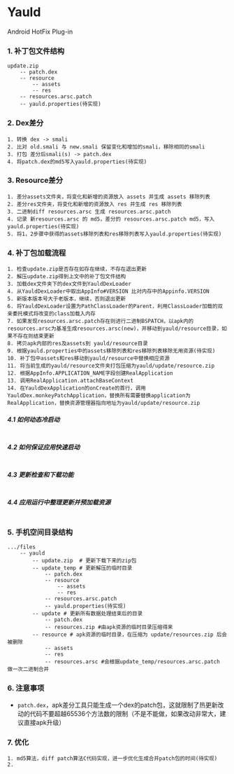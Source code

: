 # Yauld
Android HotFix Plug-in

### 1. 补丁包文件结构 
```
update.zip
	-- patch.dex
	-- resource
		-- assets
		-- res
	-- resources.arsc.patch
	-- yauld.properties(待实现)
```

### 2. Dex差分
```
1. 转换 dex -> smali
2. 比对 old.smali 与 new.smali 保留变化和增加的smali，移除相同的smali
3. 打包 差分后smali(s) -> patch.dex
4. 将patch.dex的md5写入yauld.properties(待实现)
```

### 3. Resource差分
```
1. 差分assets文件夹，将变化和新增的资源放入 assets 并生成 assets 移除列表
2. 差分res文件夹，将变化和新增的资源放入 res 并生成 res 移除列表
3. 二进制diff resources.arsc 生成 resources.arsc.patch
4. 记录 新resources.arsc 的 md5，差分的 resources.arsc.patch md5，写入yauld.properties(待实现)
5. 将1，2步骤中获得的assets移除列表和res移除列表写入yauld.properties(待实现)
```

### 4. 补丁包加载流程
```
1. 检查update.zip是否存在如存在继续，不存在退出更新
2. 解压update.zip得到上文中的补丁包文件结构
3. 加载dex文件夹下的dex文件到YauldDexLoader
4. 从YauldDexLoader中取出AppInfo#VERSION 比对内存中的Appinfo.VERSION
5. 新版本版本号大于老版本，继续，否则退出更新
6. 将YauldDexLoader设置为PathClassLoader的Parent，利用ClassLoader加载的双亲委托模式将改变的class加载入内存
7. 如果发现resources.arsc.patch存在则进行二进制BSPATCH，以apk内的resources.arsc为基准生成resources.arsc(new)，并移动到yauld/resource目录，如果不存在则结束更新
8. 拷贝apk内部的res及assets到 yauld/resource目录
9. 根据yauld.properties中的assets移除列表和res移除列表移除无用资源(待实现)
10. 补丁包中assets和res移动到yauld/resource中替换相应资源
11. 将当前生成的yauld/resource文件夹打包压缩为yauld/update/resource.zip
12. 根据AppInfo.APPLICATION_NAME字段创建RealApplication
13. 调用RealApplication.attachBaseContext
14. 在YauldDexApplication的onCreate的首行，调用YauldDex.monkeyPatchApplication，替换所有需要替换application为RealApplication，替换资源管理器指向地址为yauld/update/resource.zip
```
##### 4.1 如何动态冷启动

``` 

```

##### 4.2 如何保证应用快速启动
```

```
##### 4.3 更新检查和下载功能
```

```
##### 4.4 应用运行中整理更新并预加载资源
```

```
### 5. 手机空间目录结构

```
.../files
	-- yauld
		-- update.zip  # 更新下载下来的zip包
		-- update_temp # 更新解压的临时目录
        	-- patch.dex
            -- resource
                -- assets
                -- res
            -- resources.arsc.patch
            -- yauld.properties(待实现)
		-- update # 更新所有数据处理结束后的目录
			-- patch.dex
			-- resources.zip #由apk资源的临时目录压缩得来
		-- resource # apk资源的临时目录，在压缩为 update/resources.zip 后会被删除
			-- assets
			-- res
			-- resources.arsc #会根据update_temp/resources.arsc.patch 做一次二进制合并
```

### 6. 注意事项

* `patch.dex`，apk差分工具只能生成一个dex的patch包，这就限制了热更新改动的代码不要超越65536个方法数的限制（不是不能做，如果改动非常大，建议直接apk升级）

### 7. 优化

```
1. md5算法，diff patch算法C代码实现，进一步优化生成合并patch包的时间(待实现)
2. 
```

